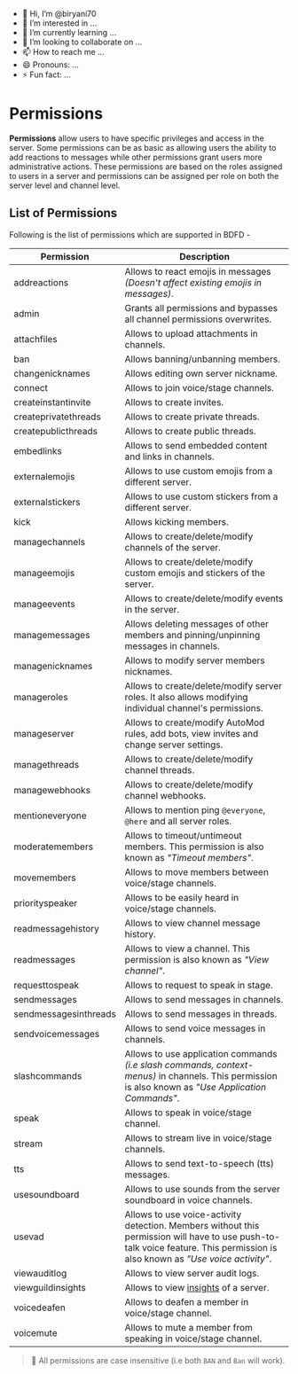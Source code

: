 - 👋 Hi, I’m @biryani70
- 👀 I’m interested in ...
- 🌱 I’m currently learning ...
- 💞️ I’m looking to collaborate on ...
- 📫 How to reach me ...
- 😄 Pronouns: ...
- ⚡ Fun fact: ...

<!---
biryani70/biryani70 is a ✨ special ✨ repository because its `README.md` (this file) appears on your GitHub profile.
You can click the Preview link to take a look at your changes.
--->
# Permissions
**Permissions** allow users to have specific privileges and access in the server. Some permissions can be as basic as allowing users the ability to add reactions to messages while other permissions grant users more administrative actions. These permissions are based on the roles assigned to users in a server and permissions can be assigned per role on both the server level and channel level.

## List of Permissions
Following is the list of permissions which are supported in BDFD -

Permission | Description 
----- | -----  
addreactions | Allows to react emojis in messages *(Doesn't affect existing emojis in messages)*.
admin | Grants all permissions and bypasses all channel permissions overwrites.
attachfiles | Allows to upload attachments in channels.
ban | Allows banning/unbanning members.
changenicknames | Allows editing own server nickname.
connect | Allows to join voice/stage channels.
createinstantinvite | Allows to create invites.
createprivatethreads | Allows to create private threads.
createpublicthreads | Allows to create public threads.
embedlinks | Allows to send embedded content and links in channels.
externalemojis | Allows to use custom emojis from a different server.
externalstickers | Allows to use custom stickers from a different server.
kick | Allows kicking members.
managechannels | Allows to create/delete/modify channels of the server.
manageemojis | Allows to create/delete/modify custom emojis and stickers of the server.
manageevents | Allows to create/delete/modify events in the server.
managemessages | Allows deleting messages of other members and pinning/unpinning messages in channels.
managenicknames | Allows to modify server members nicknames.
manageroles | Allows to create/delete/modify server roles. It also allows modifying individual channel's permissions.
manageserver | Allows to create/modify AutoMod rules, add bots, view invites and change server settings.
managethreads | Allows to create/delete/modify channel threads.
managewebhooks | Allows to create/delete/modify channel webhooks.
mentioneveryone | Allows to mention ping `@everyone`, `@here` and all server roles.
moderatemembers | Allows to timeout/untimeout members. This permission is also known as *"Timeout members"*.
movemembers | Allows to move members between voice/stage channels.
priorityspeaker | Allows to be easily heard in voice/stage channels.
readmessagehistory | Allows to view channel message history.
readmessages | Allows to view a channel. This permission is also known as *"View channel"*. 
requesttospeak | Allows to request to speak in stage.
sendmessages | Allows to send messages in channels.
sendmessagesinthreads | Allows to send messages in threads.
sendvoicemessages | Allows to send voice messages in channels.
slashcommands | Allows to use application commands *(i.e slash commands, context-menus)* in channels. This permission is also known as *"Use Application Commands"*.
speak | Allows to speak in voice/stage channel.
stream | Allows to stream live in voice/stage channels.
tts | Allows to send text-to-speech (tts) messages.
usesoundboard | Allows to use sounds from the server soundboard in voice channels.
usevad | Allows to use voice-activity detection. Members without this permission will have to use push-to-talk voice feature. This permission is also known as *"Use voice activity"*.
viewauditlog | Allows to view server audit logs.
viewguildinsights | Allows to view [insights](https://discord.com/developers/servers) of a server.
voicedeafen | Allows to deafen a member in voice/stage channel.
voicemute | Allows to mute a member from speaking in voice/stage channel.

> 📝 All permissions are case insensitive (i.e both `BAN` and `Ban` will work).
